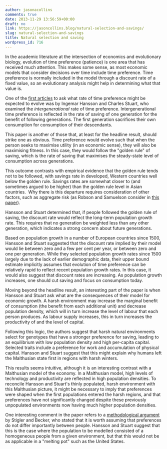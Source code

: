 ```yaml
---
author: jasonacollins
comments: true
date: 2013-11-29 13:56:59+00:00
draft: no
link: https://jasoncollins.blog/natural-selection-and-savings/
slug: natural-selection-and-savings
title: Natural selection and saving
wordpress_id: 716
---
```


In the academic literature at the intersection of economics and evolutionary biology, evolution of time preference (patience) is one area that has received much attention. This makes some sense, as most economic models that consider decisions over time include time preference. Time preference is normally included in the model through a discount rate of a fixed value, so an evolutionary analysis might help in determining what that value is.

One of the [first articles](http://www.jstor.org/stable/2006682) to ask what rate of time preference might be expected to evolve was by Ingemar Hansson and Charles Stuart, who examined the _intergenerational_ rate of time preference. Intergenerational time preference is reflected in the rate of saving of one generation for the benefit of following generations. The first generation sacrifices their own consumption for consumption of their descendants.

This paper is another of those that, at least for the headline result, should strike one as obvious. Time preference would evolve such that when the person seeks to maximise utility (in an economic sense), they will also be maximising fitness. In this case, they would follow the "golden rule" of saving, which is the rate of saving that maximises the steady-state level of consumption across generations.

This outcome contrasts with empirical evidence that the golden rule tends not to be followed, with savings rate in developed, Western countries well below the golden rule. Savings rates are somewhat closer to (and sometimes argued to be higher) than the golden rule level in Asian countries.  Why there is this departure requires consideration of other factors, such as aggregate risk (as Robson and Samuelson consider in [this paper](https://jasoncollins.blog/impatience-and-aggregate-risk/)).

Hansson and Stuart determined that, if people followed the golden rule of saving, the discount rate would reflect the long-term population growth rate. This requires that no generation be weighted less than any other generation, which indicates a strong concern about future generations.

Based on population growth in a number of European countries since 1500, Hansson and Stuart suggested that the discount rate implied by their model would lie between zero and a few per cent per year, or between zero and one per generation. While they selected population growth rates since 1500 largely due to the lack of earlier demographic data, their upper bound estimate implicitly assumes that evolution of time preference can be relatively rapid to reflect recent population growth rates. In this case, it would also suggest that discount rates are increasing. As population growth increases, one should cut saving and focus on consumption today.

Moving beyond the headline result, an interesting part of the paper is when Hansson and Stuart ask what are the consequences of their model for economic growth. A harsh environment may increase the marginal benefit of consumption (the benefit from each additional unit) and decrease population density, which will in turn increase the level of labour that each person produces. As labour supply increases, this in turn increases the productivity of and the level of capital.

Following this logic, the authors suggest that harsh natural environments select for genotypes that have a stronger preference for saving, leading to an equilibrium with low population density and high per-capita capital. Selected traits include a preference for work and accumulation of physical capital. Hansson and Stuart suggest that this might explain why humans left the Malthusian state first in regions with harsh winters.

This results seems intuitive, although it is an interesting contrast with a Malthusian model of the economy. In a Malthusian model, high levels of technology and productivity are reflected in high population densities. To reconcile Hansson and Stuart's thinly populated, harsh environment with this Malthusian picture, it might be necessary to imply that preferences were shaped when the first populations entered the harsh regions, and that preferences have not significantly changed despite these previously unpopulated environments now having much higher population densities.

One interesting comment in the paper refers to a [methodological argument](http://www.jstor.org/stable/1807222) by Stigler and Becker, who stated that it is worth assuming that preferences do not differ importantly between people. Hansson and Stuart suggest that this is the case where the population to be modelled consisted of a homogeneous people from a given environment, but that this would not be as applicable in a "melting pot" such as the United States.
